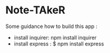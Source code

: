 # Note-TAkeR
 
 
 
 Some guidance  how to build  this app :
 * install inquirer: npm install inquirer
 * install express : $ npm install express 
